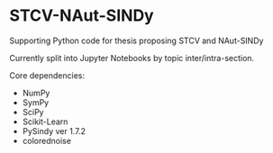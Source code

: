# STCV-NAut-SINDy
Supporting Python code for thesis proposing STCV and NAut-SINDy

Currently split into Jupyter Notebooks by topic inter/intra-section.

Core dependencies:
- NumPy
- SymPy
- SciPy
- Scikit-Learn
- PySindy ver 1.7.2
- colorednoise
